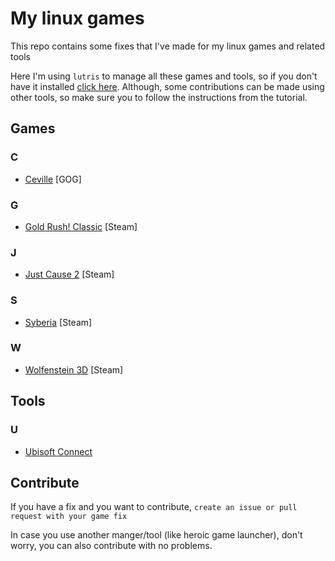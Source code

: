 # My linux games

This repo contains some fixes that I've made for my linux games and related tools

Here I'm using `lutris` to manage all these games and tools, so if you don't have it installed [click here](https://lutris.net/). Although, some contributions can be made using other tools, so make sure you to follow the instructions from the tutorial.

## Games

### C

* [Ceville](./ceville/) [GOG]

### G

* [Gold Rush! Classic](./gold-rush-classic/) [Steam]

### J

* [Just Cause 2](./just-cause-2/) [Steam]

### S

* [Syberia](./syberia/) [Steam]

### W

* [Wolfenstein 3D](./wolfenstein-3d/) [Steam]

## Tools

### U

* [Ubisoft Connect](./ubisoft-connect/)


## Contribute

If you have a fix and you want to contribute, `create an issue or pull request with your game fix`

In case you use another manger/tool (like heroic game launcher), don't worry, you can also contribute with no problems.
